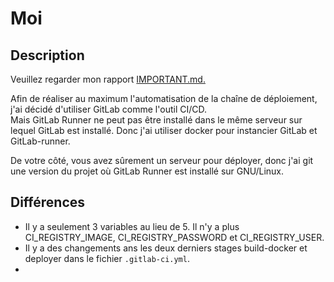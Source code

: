 # Moi

## Description

Veuillez regarder mon rapport [IMPORTANT.md.](https://gitlab.com/canran9/helloopenmole/edit/master/IMPORTANT.md)

Afin de réaliser au maximum l'automatisation de la chaîne de déploiement, j'ai décidé d'utiliser GitLab comme l'outil CI/CD.  
Mais GitLab Runner ne peut pas être installé dans le même serveur sur lequel GitLab est installé. Donc j'ai utiliser docker pour instancier GitLab et GitLab-runner.

De votre côté, vous avez sûrement un serveur pour déployer, donc j'ai git une version du projet où GitLab Runner est installé sur GNU/Linux.

## Différences 

+ Il y a seulement 3 variables au lieu de 5. Il n'y a plus CI_REGISTRY_IMAGE, CI_REGISTRY_PASSWORD et CI_REGISTRY_USER.
+ Il y a des changements ans les deux derniers stages build-docker et deployer dans le fichier `.gitlab-ci.yml`.
+ 
